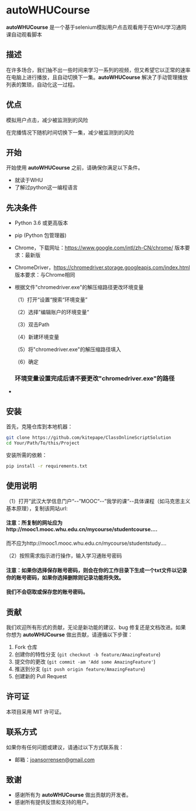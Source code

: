 
# autoWHUCourse

**autoWHUCourse** 是一个基于selenium模拟用户点击观看用于在WHU学习通网课自动观看脚本

## 描述

在许多场合，我们抽不出一些时间来学习一系列的视频，但又希望它以正常的速率在电脑上进行播放，且自动切换下一集。**autoWHUCourse** 解决了手动管理播放列表的繁琐，自动化这一过程。
## 优点

模拟用户点击，减少被监测到的风险

在完播情况下随机时间切换下一集，减少被监测到的风险

## 开始

开始使用 **autoWHUCourse** 之前，请确保你满足以下条件。
- 就读于WHU
- 了解过python这一编程语言

## 先决条件

- Python 3.6 或更高版本
- pip (Python 包管理器)
- Chrome，下载网址：https://www.google.com/intl/zh-CN/chrome/ 版本要求：最新版
- ChromeDriver，https://chromedriver.storage.googleapis.com/index.html 版本要求：与Chrome相同
- 根据文件"chromedriver.exe"的解压缩路径更改环境变量

	（1）打开“设置“搜索“环境变量”

	（2）选择”编辑账户的环境变量“

	（3）双击Path

	（4）新建环境变量

	（5）将"chromedriver.exe"的解压缩路径填入

	（6）确定

	### 环境变量设置完成后请不要更改"chromedriver.exe"的路径
- 

## 安装

首先，克隆仓库到本地机器：

```bash
git clone https://github.com/kitepape/ClassOnlineScriptSolution
cd Your/Path/To/this/Project
```

安装所需的依赖：

```bash
pip install -r requirements.txt
```

## 使用说明

（1）打开”武汉大学信息门户“--”MOOC“--”我学的课“--具体课程（如马克思主义基本原理），复制该网站url:

#### 注意：所复制的网址应为http://mooc1.mooc.whu.edu.cn/mycourse/studentcourse.... 

而不应为http://mooc1.mooc.whu.edu.cn/mycourse/studentstudy....

（2）按照需求指示进行操作，输入学习通账号密码

#### 注意：如果你选择保存账号密码，则会在你的工作目录下生成一个txt文件以记录你的账号密码，如果你选择删除则记录功能将失效。

#### 我们不会窃取或保存您的账号密码。

## 贡献

我们欢迎所有形式的贡献，无论是新功能的建议、bug 修复还是文档改进。如果你想为 **autoWHUCourse** 做出贡献，请遵循以下步骤：

1. Fork 仓库
2. 创建你的特性分支 (`git checkout -b feature/AmazingFeature`)
3. 提交你的更改 (`git commit -am 'Add some AmazingFeature'`)
4. 推送到分支 (`git push origin feature/AmazingFeature`)
5. 创建新的 Pull Request

## 许可证

本项目采用 MIT 许可证。

## 联系方式

如果你有任何问题或建议，请通过以下方式联系我：

- 邮箱：joansorrensen@gmail.com

## 致谢

- 感谢所有为 **autoWHUCourse** 做出贡献的开发者。
- 感谢所有提供反馈和支持的用户。
